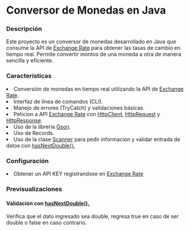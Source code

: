 <h1>Conversor de Monedas en Java</h1>
<h3>Descripción</h3>
Este proyecto es un conversor de monedas desarrollado en Java que consume la API de <a href="https://www.exchangerate-api.com/docs/overview">Exchange Rate</a> para obtener las tasas de cambio en tiempo real. Permite convertir montos de una moneda a otra de manera sencilla y eficiente.
<h3>Características</h3>
<li>Conversión de monedas en tiempo real utilizando la API de <a href="https://www.exchangerate-api.com/docs/overview">Exchange Rate</a>.</li>
<li>Interfaz de línea de comandos (CLI).</li>
<li>Manejo de errores (TryCatch) y validaciones básicas.</li>
<li>Peticion a API <a href="https://www.exchangerate-api.com/docs/overview">Exchange Rate</a> con <a href="https://docs.oracle.com/en/java/javase/17/docs/api/java.net.http/java/net/http/HttpClient.html">HttpClient</a>, <a href="https://docs.oracle.com/en/java/javase/17/docs/api/java.net.http/java/net/http/HttpRequest.html">HttpRequest</a> y <a href="https://docs.oracle.com/en/java/javase/17/docs/api/java.net.http/java/net/http/HttpResponse.html">HttpResponse</a>.</li>
<li>Uso de la libreria <a href="https://mvnrepository.com/artifact/com.google.code.gson/gson/2.11.0">Gson</a>.</li>
<li>Uso de Records.</li>
<li>Uso de la clase <a href="https://docs.oracle.com/en/java/javase/17/docs/api/java.base/java/util/Scanner.html">Scanner</a> para pedir informacion y validar entrada de datos con <a href="https://docs.oracle.com/en/java/javase/17/docs/api/java.base/java/util/Scanner.html#hasNextDouble()">hasNextDouble().</a></li>
<h3>Configuración</h3>
<li>Obtener un API KEY registrandose en <a href="https://www.exchangerate-api.com/">Exchange Rate</a></li>
<h3>Previsualizaciones</h3>
<h4>Validación con <a href="https://docs.oracle.com/en/java/javase/17/docs/api/java.base/java/util/Scanner.html#hasNextDouble()">hasNextDouble().</a></h4>
Verifica que el dato ingresado sea double, regresa true en caso de ser double o false en caso contrario.

